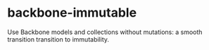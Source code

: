 # backbone-immutable
Use Backbone models and collections without mutations: a smooth transition transition to immutability.
